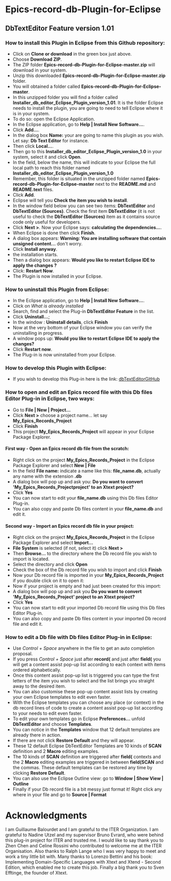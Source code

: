 # Epics-record-db-Plugin-for-Eclipse

## DbTextEditor Feature version 1.01

### How to install this Plugin in Eclipse from this Github repository:

- Click on **Clone or download** in the green box just above.
- Choose **Download ZIP**.
- The ZIP folder **Epics-record-db-Plugin-for-Eclipse-master.zip** will download in your system.
- Unzip this downloaded **Epics-record-db-Plugin-for-Eclipse-master.zip** folder.
- You will obtained a folder called **Epics-record-db-Plugin-for-Eclipse-master**.
- In this unzipped folder you will find a folder called **Installer_db_editor_Eclipse_Plugin_version_1.01**. It is the folder Eclipse needs to install the plugin, you are going to need to tell Eclipse where it is in your system.
- To do so: open the Eclipse Application.
- In the Eclipse application, go to **Help | Install New Software...**.
- Click **Add...**.
- In the dialog box **Name:** your are going to name this plugin as you wish. Let say: **Db Text Editor** for instance.
- Then click **Local...**.
- Then go to this **Installer_db_editor_Eclipse_Plugin_version_1.0** in your system, select it and click **Open**.
- In the field, below the name, this will indicate to your Eclipse the full local path to reach this folder named **Installer_db_editor_Eclipse_Plugin_version_1.0**
- Remember, this folder is situated in the unzipped folder named **Epics-record-db-Plugin-for-Eclipse-master**
next to the **README.md** and **README.text** files.
- Click **Add**.
- Eclipse will tell you **Check the item you wish to install**.
- In the window field below you can see two items: **DbTextEditor** and **DbTextEditor (Sources)**. Check the first item **DbTextEditor** (it is not useful to check the **DbTextEditor (Sources)** item as it contains source code only useful for developers.
- Click **Next >**. Now your Eclipse says: **calculating the dependencies...**.
- When Eclipse is done then click **Finish**.
- A dialog box appears: **Warning: You are installing software that contain unsigned content...** don't worry.
- Click **Install anyway**.
- the installation starts.
- Then a dialog box appears: **Would you like to restart Eclipse IDE to apply the changes ?**
- Click: **Restart Now**.
- The Plugin is now installed in your Eclipse.

### How to uninstall this Plugin from Eclipse:

- In the Eclipse application, go to **Help | Install New Software...**.
- Click on *What is already installed*
- Search, find and select the Plug-in **DbTextEditor Feature** in the list.
- Click **Uninstall...**;
- In the window : **Uninstall details**, click **Finish**
- Now at the very bottom of your Eclipse window you can verify the uninstalling in progress.
- A window pops up: **Would you like to restart Eclipse IDE to apply the changes?**
- Click **Restart now**.
- The Plug-in is now uninstalled from your Eclipse.

### How to develop this Plugin with Eclipse:

- If you wish to develop this Plug-in here is the link: [dbTextEditorGitHub](https://github.com/gyomGit/dbTextEditorGitHub)

### How to open and edit an Epics record file with this Db files Editor Plug-in in Eclipse, two ways:

- Go to  **File | New | Project...**
- Click **Next >** choose a project name... let say **My_Epics_Records_Project**
- Click **Finish**
- This project **My_Epics_Records_Project** will appear in your Eclipse Package Explorer.

#### First way - Open an Epics record db file from the scratch:
- Right click on the project **My_Epics_Records_Project** in the Eclipse Package Explorer and select **New | File**
- In the field **File name:** indicate a name like this: **file_name.db**, actually any name with the extension **.db**
- A dialog box will pop up and ask you: **Do you want to convert 'My_Epics_Records_Projectproject' to an Xtext project?**
- Click **Yes**
- You can now start to edit your **file_name.db** using this Db files Editor Plug-in.
- You can also copy and paste Db files content in your **file_name.db** and edit it.

#### Second way - Import an Epics record db file in your project:
- Right click on the project **My_Epics_Records_Project** in the Eclipse Package Explorer and select **Import...**
- **File System** is selected (if not, select it) click **Next >**
- Then **Browse...** to the directory where the Db record file you wish to import is located.
- Select the directory and click **Open**
- Check the box of the Db record file you wish to import and click **Finish**
- Now your Db record file is imported in your **My_Epics_Records_Project** if you double click on it to open it:
- Now if your project is empty and had just been created for this import:
- A dialog box will pop up and ask you **Do you want to convert 'My_Epics_Records_Project' project to an Xtext project?**
- Click **Yes**
- You can now start to edit your imported Db record file using this Db files Editor Plug-in.
- You can also copy and paste Db files content in your imported Db record file and edit it.

### How to edit a Db file with Db files Editor Plug-in in Eclipse:
- Use *Control + Space* anywhere in the file to get an auto completion proposal.
- If you press *Control + Space* just after **record(** and just after **field(** you will get a content assist pop-up list according to each context with items ordered alphabetically.
- Once this content assist pop-up list is triggered you can type the first letters of the item you wish to select and the list brings you straight away to the desired item.
- You can also customise these pop-up content assist lists by creating your own Eclipse templates to edit even faster.
- With the Eclipse templates you can choose any place (or context) in the db record lines of code to create a content assist pop-up list according to your needs to edit even faster.
- To edit your own templates go in Eclipse **Preferences...** unfold **DbTextEditor** and choose **Templates**.
- You can notice in the **Templates** window that 12 default templates are already there in action.
- If there are not click **Restore Default** and they will appear.
- These 12 default Eclipse DbTextEditor Templates are 10 kinds of **SCAN** definition and 2 **Macro** editing examples.
- The 10 kinds of **SCAN** definition are triggered after **field(** contexts and the 2 **Macro** editing examples are triggered in between **field(SCAN** and the commas. These default templates can be restored any time by clicking **Restore Default**.
- You can also use the Eclipse Outline view: go to **Window | Show View | Outline**
- Finally if your Db record file is a bit messy just format it! Right click any where in your file and go to **Source | Format**

# Acknowledgments
I am Guillaume Balourdet and I am grateful to the ITER Organization.
I am grateful to Nadine Utzel and my supervisor Bruno Evrard, who were behind this plug-in project for ITER and trusted me. I would like to say thank you to Zhen Chen and Celine Rossini who contributed to welcome me at the ITER Organisation.
Also thanks to Ralph Lange who I was very happy to meet and work a tiny little bit with.
Many thanks to Lorenzo Bettini and his book: Implementing Domain-Specific Languages with Xtext and Xtend - Second Edition, which enabled me to create this job.
Finally a big thank you to Sven Efftinge, the founder of Xtext.
